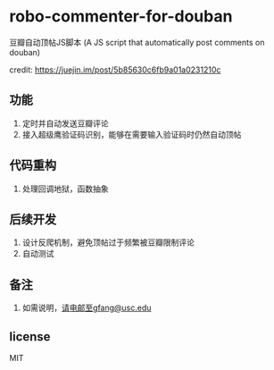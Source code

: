 # robo-commenter-for-douban
豆瓣自动顶帖JS脚本 (A JS script that automatically post comments on douban)

credit: https://juejin.im/post/5b85630c6fb9a01a0231210c

## 功能
1. 定时并自动发送豆瓣评论
2. 接入超级鹰验证码识别，能够在需要输入验证码时仍然自动顶帖

## 代码重构
1. 处理回调地狱，函数抽象

## 后续开发
1. 设计反爬机制，避免顶帖过于频繁被豆瓣限制评论
2. 自动测试

## 备注
1. 如需说明，请电邮至gfang@usc.edu

## license
MIT
